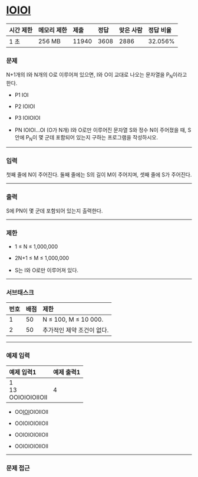 # [IOIOI](https://www.acmicpc.net/problem/5525)

<div align = center>

| 시간 제한 | 메모리 제한 | 제출  | 정답 | 맞은 사람 | 정답 비율 |
| :-------- | :---------- | :---- | :--- | :-------- | :-------- |
| 1 초      | 256 MB      | 11940 | 3608 | 2886      | 32.056%   |

</div>

### 문제

N+1개의 I와 N개의 O로 이루어져 있으면, I와 O이 교대로 나오는 문자열을 P<sub>N</sub>이라고 한다.

  - P1 IOI

  - P2 IOIOI

  - P3 IOIOIOI

  - PN IOIOI...OI (O가 N개)
I와 O로만 이루어진 문자열 S와 정수 N이 주어졌을 때, S안에 P<sub>N</sub>이 몇 군데 포함되어 있는지 구하는 프로그램을 작성하시오.

---

### 입력

첫째 줄에 N이 주어진다. 둘째 줄에는 S의 길이 M이 주어지며, 셋째 줄에 S가 주어진다.

---

### 출력

S에 PN이 몇 군데 포함되어 있는지 출력한다.

---

### 제한

  - 1 ≤ N ≤ 1,000,000

  - 2N+1 ≤ M ≤ 1,000,000

  - S는 I와 O로만 이루어져 있다.

---

### 서브태스크

| 번호 | 배점 | 제한                       |
| :--- | :--- | :------------------------- |
| 1    | 50   | N ≤ 100, M ≤ 10 000.       |
| 2    | 50   | 추가적인 제약 조건이 없다. |

---

### 예제 입력

| 예제 입력1                 | 예제 출력1 |
| :------------------------- | :--------- |
| 1<br/>13<br/>OOIOIOIOIIOII | 4          |

  - OO<u>IOI</u>OIOIIOII

  - OOIOIOIOIIOII

  - OOIOIOIOIIOII

  - OOIOIOIOIIOII

---

### 문제 접근

